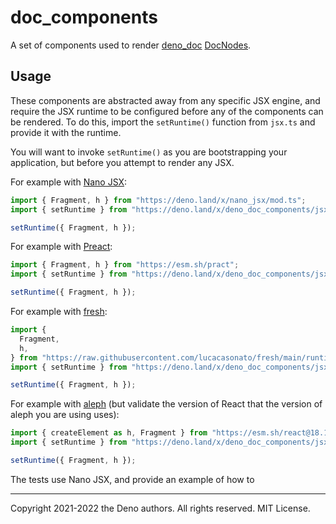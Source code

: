 # doc_components

A set of components used to render [deno_doc](https://deno.land/x/deno_doc)
[DocNodes](https://doc.deno.land/https://deno.land/x/deno_doc/lib/types.d.ts/~/DocNode).

## Usage

These components are abstracted away from any specific JSX engine, and require
the JSX runtime to be configured before any of the components can be rendered.
To do this, import the `setRuntime()` function from `jsx.ts` and provide it with
the runtime.

You will want to invoke `setRuntime()` as you are bootstrapping your
application, but before you attempt to render any JSX.

For example with [Nano JSX](https://nanojsx.io/):

```ts
import { Fragment, h } from "https://deno.land/x/nano_jsx/mod.ts";
import { setRuntime } from "https://deno.land/x/deno_doc_components/jsx.ts";

setRuntime({ Fragment, h });
```

For example with [Preact](https://preactjs.com/):

```ts
import { Fragment, h } from "https://esm.sh/pract";
import { setRuntime } from "https://deno.land/x/deno_doc_components/jsx.ts";

setRuntime({ Fragment, h });
```

For example with [fresh](https://fresh.deno.dev/):

```ts
import {
  Fragment,
  h,
} from "https://raw.githubusercontent.com/lucacasonato/fresh/main/runtime.ts";
import { setRuntime } from "https://deno.land/x/deno_doc_components/jsx.ts";

setRuntime({ Fragment, h });
```

For example with [aleph](https://alephjs.org/) (but validate the version of
React that the version of aleph you are using uses):

```ts
import { createElement as h, Fragment } from "https://esm.sh/react@18.1.0";
import { setRuntime } from "https://deno.land/x/deno_doc_components/jsx.ts";

setRuntime({ Fragment, h });
```

The tests use Nano JSX, and provide an example of how to

---

Copyright 2021-2022 the Deno authors. All rights reserved. MIT License.
